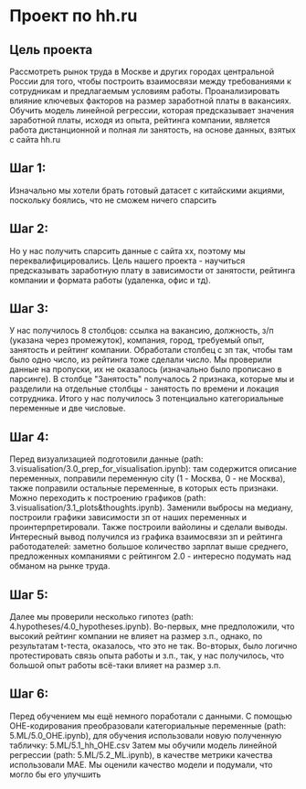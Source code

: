 # Проект по hh.ru

## Цель проекта
Рассмотреть рынок труда в Москве и других городах центральной России для того, чтобы построить взаимосвязи между требованиями к сотрудникам и предлагаемым условиям работы. Проанализировать влияние ключевых факторов на размер заработной платы в вакансиях. Обучить модель линейной регрессии, которая предсказывает значения заработной платы, исходя из опыта, рейтинга компании, является работа дистанционной и полная ли занятость, на основе данных, взятых с сайта hh.ru

## Шаг 1:
Изначально мы хотели брать готовый датасет с китайскими акциями, поскольку боялись, что не сможем ничего спарсить

## Шаг 2:
Но у нас получить спарсить данные с сайта хх, поэтому мы переквалифицировались. Цель нашего проекта - научиться предсказывать заработную плату в зависимости от занятости, рейтинга компании и формата работы (удаленка, офис и тд). 

## Шаг 3:
У нас получилось 8 столбцов: ссылка на вакансию, должность, з/п (указана через промежуток), компания, город, требуемый опыт, занятость и рейтинг компании. Обработали столбец с зп так, чтобы там было одно число, из рейтинга тоже сделали число. Мы проверили данные на пропуски, их не оказалось (изначально было прописано в парсинге). В столбце "Занятость" получалось 2 признака, которые мы и разделили на отдельные столбцы - занятость по времени и локация сотрудника. Итого у нас получилось 3 потенциально категориальные переменные и две числовые. 

## Шаг 4:
Перед визуализацией подготовили данные (path: 3.visualisation/3.0_prep_for_visualisation.ipynb): там содержится описание переменных, поправили переменную city (1 - Москва, 0 - не Москва), также поправили остальные переменные, в которых есть признаки. Можно переходить к построению графиков (path: 3.visualisation/3.1_plots&thoughts.ipynb). Заменили выбросы на медиану, построили графики зависимости зп от наших переменных и проинтерпретировали. Также построили вайолины и сделали выводы. Интересный вывод получился из графика взаимосвязи зп и рейтинга работодателей: заметно большое количество зарплат выше среднего, предложенных компаниями с рейтингом 2.0 - интересно подумать над обманом на рынке труда.

## Шаг 5:
Далее мы проверили несколько гипотез (path: 4.hypotheses/4.0_hypotheses.ipynb). Во-первых, мне предположили, что высокий рейтинг компании не влияет на размер з.п., однако, по результатам t-теста, оказалось, что это не так. Во-вторых, было логично протестировать связь опыта работы и з.п., так, у нас получилось, что большой опыт работы всё-таки влияет на размер з.п.

## Шаг 6:
Перед обучением мы ещё немного поработали с  данными. С помощью ОНЕ-кодирования преобразовали категориальные переменные (path: 5.ML/5.0_OHE.ipynb), для обучения использовали новую полученную табличку: 5.ML/5.1_hh_OHE.csv
Затем мы обучили модель линейной регрессии (path: 5.ML/5.2_ML.ipynb), в качестве метрики качества использовали МАЕ. Мы оценили качество модели и подумали, что могло бы его улучшить

